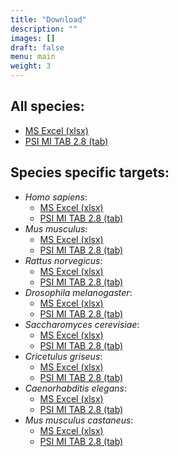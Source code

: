 ```yaml
---
title: "Download"
description: ""
images: []
draft: false
menu: main
weight: 3
---
```


## All species:

- [MS Excel (xlsx)](/static/data/all_species.xlsx)
- [PSI MI TAB 2.8 (tab)](/static/data/all_species.tab)

## Species specific targets:

 - *Homo sapiens*:
   - [MS Excel (xlsx)](/static/data/human_targets.xlsx)
   - [PSI MI TAB 2.8 (tab)](/static/data/human_targets.tab)
 - *Mus musculus*:
   - [MS Excel (xlsx)](/static/data/mouse_targets.xlsx)
   - [PSI MI TAB 2.8 (tab)](/static/data/mouse_targets.tab)
 - *Rattus norvegicus*:
   - [MS Excel (xlsx)](/static/data/rat_targets.xlsx)
   - [PSI MI TAB 2.8 (tab)](/static/data/rat_targets.tab)
 - *Drosophila melanogaster*:
   - [MS Excel (xlsx)](/static/data/fly_targets.xlsx)
   - [PSI MI TAB 2.8 (tab)](/static/data/fly_targets.tab)
 - *Saccharomyces cerevisiae*:
   - [MS Excel (xlsx)](/static/data/yeast_targets.xlsx)
   - [PSI MI TAB 2.8 (tab)](/static/data/yeast_targets.tab)
 - *Cricetulus griseus*:
   - [MS Excel (xlsx)](/static/data/hammster_targets.xlsx)
   - [PSI MI TAB 2.8 (tab)](/static/data/hammster_targets.tab)
 - *Caenorhabditis elegans*:
   - [MS Excel (xlsx)](/static/data/worm_targets.xlsx)
   - [PSI MI TAB 2.8 (tab)](/static/data/worm_targets.tab)
 - *Mus musculus castaneus*:
   - [MS Excel (xlsx)](/static/data/mouse_targets.xlsx)
   - [PSI MI TAB 2.8 (tab)](/static/data/mouse_targets.tab)